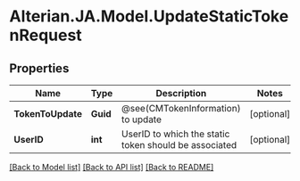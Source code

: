 # Alterian.JA.Model.UpdateStaticTokenRequest

## Properties

Name | Type | Description | Notes
------------ | ------------- | ------------- | -------------
**TokenToUpdate** | **Guid** | @see(CMTokenInformation) to update | [optional] 
**UserID** | **int** | UserID to which the static token should be associated | [optional] 

[[Back to Model list]](../README.md#documentation-for-models) [[Back to API list]](../README.md#documentation-for-api-endpoints) [[Back to README]](../README.md)

